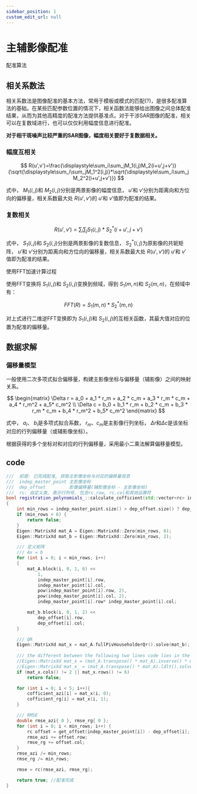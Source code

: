 ```yaml
---
sidebar_position: 1
custom_edit_url: null
---
```


# 主辅影像配准

配准算法

## 相关系数法

相关系数法是图像配准的基本方法，常用于模板或模式的匹配(?)，是很多配准算法的基础。在某些匹配参数位置的情况下，相关函数法能够给出图像之间总体配准结果，从而为其他高精度的配准方法提供基准点。对于干涉SAR图像的配准，相关可以在复数域进行，也可以仅仅利用幅度信息进行配准。

**对于相干斑噪声比较严重的SAR图像，幅度相关要好于复数据相关。**

### 幅度互相关

$$
R(u',v')=\frac{\displaystyle\sum_i\sum_jM_1(i,j)M_2(i+u',j+v')}{\sqrt{\displaystyle\sum_i\sum_jM_1^2(i,j)}*\sqrt{\displaystyle\sum_i\sum_jM_2^2(i+u',j+v')}}
$$

式中， $M_1(i,j)$和 $M_2(i,j)$分别是两景影像的幅度信息， $u'$和 $v'$分别为距离向和方位向的偏移量，相关系数最大处 $R(u',v')$的 $u'$和 $v'$值即为配准的结果。

### 复数相关

$$
R(u',v')=\displaystyle\sum_i\sum_jS_1(i,j)*S_2^*(i+u',j+v')
$$

式中， $S_1(i,j)$和 $S_2(i,j)$分别是两景影像的复数信息， $S_2^*(i,j)$为原影像的共轭矩阵， $u'$和 $v'$分别为距离向和方位向的偏移量，相关系数最大处 $R(u',v')$的 $u'$和 $v'$值即为配准的结果。

使用FFT加速计算过程

使用FFT变换将 $S_1(i,j)$和 $S_2(i,j)$变换到频域，得到 $S_1(m,n)$和 $S_2(m,n)$，在频域中有：

$$
FFT(R)=S_1(m,n)*S_2^{*}(m,n)
$$

对上式进行二维逆FFT变换即为 $S_1(i,j)$和 $S_2(i,j)$的互相关函数，其最大值对应的位置为配准的偏移量。

## 数据求解

### 偏移量模型

一般使用二次多项式拟合偏移量，构建主影像坐标与偏移量（辅影像）之间的映射关系。

$$
\begin{matrix}
  \Delta r = a_0 + a_1 * r_m + a_2 * c_m + a_3 * r_m * c_m + a_4 * r_m^2 + a_5* c_m^2 \\
  \Delta c = b_0 + b_1 * r_m + b_2 * c_m + b_3 * r_m * c_m + b_4 * r_m^2 + b_5* c_m^2
\end{matrix}
$$

式中， $a_i$、 $b_i$是多项式拟合系数， $r_m$、$c_m$是主影像行列坐标， $\Delta r$和$\Delta c$是该坐标对应的行列偏移量（或辅影像坐标）。

根据获得的多个坐标对和对应的行列偏移量，采用最小二乘法解算偏移量模型。

## code

```cpp
///  前提: 已完成配准, 获取主影像坐标与对应的偏移量信息
///  indep_master_point 主影像坐标
///  dep_offset         影像偏移量(辅影像坐标 - 主影像坐标)
///  rc: 自定义类, 表示行列号, 包含rc.row, rc.col和其他运算符
bool registration_polynomials_::calculate_cofficient(std::vector<rc> indep_master_point, std::vector<rc> dep_offset, rc& rmse)
{
    int min_rows = indep_master_point.size() > dep_offset.size() ? dep_offset.size() : indep_master_point.size();
    if (min_rows < 6) {
        return false;
    }
    Eigen::MatrixXd mat_A = Eigen::MatrixXd::Zero(min_rows, 6);
    Eigen::MatrixXd mat_b = Eigen::MatrixXd::Zero(min_rows, 2);

    /// 定义矩阵
    /// Ax = b
    for (int i = 0; i < min_rows; i++)
    {
        mat_A.block(i, 0, 1, 6) <<
            1,
            indep_master_point[i].row,
            indep_master_point[i].col,
            pow(indep_master_point[i].row, 2),
            pow(indep_master_point[i].col, 2),
            indep_master_point[i].row* indep_master_point[i].col;

        mat_b.block(i, 0, 1, 2) << 
            dep_offset[i].row,
            dep_offset[i].col;
    }

    /// QR
    Eigen::MatrixXd mat_x = mat_A.fullPivHouseholderQr().solve(mat_b);
    
    /// the different between the following two lines code lies in the different method of inverse (another is ldlt).
    //Eigen::MatrixXd mat_x = (mat_A.transpose() * mat_A).inverse() * mat_A.transpose() * mat_b;
    //Eigen::MatrixXd mat_x_ = (mat_A.transpose() * mat_A).ldlt().solve(mat_A.transpose() * mat_b);
    if (mat_x.cols() != 2 || mat_x.rows() != 6)
        return false;

    for (int i = 0; i < 5; i++){
        cofficient_azi[i] = mat_x(i, 0);
        cofficient_rg[i] = mat_x(i, 1);
    }

    /// RMSE
    double rmse_azi{ 0 }, rmse_rg{ 0 };
    for (int i = 0; i < min_rows; i++) {
        rc offset = get_offset(indep_master_point[i]) - dep_offset[i];
        rmse_azi += offset.row;
        rmse_rg += offset.col;
    }
    rmse_azi /= min_rows;
    rmse_rg /= min_rows;

    rmse = rc(rmse_azi, rmse_rg);

    return true; //配准完成
}
```
